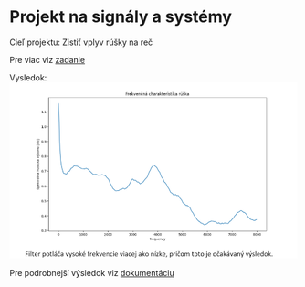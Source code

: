 # Projekt na signály a systémy

Cieľ projektu: Zistiť vplyv rúšky na reč

Pre viac viz [zadanie](ISS_zadanie.pdf)

Vysledok:
![alt-text](iss_charakteristika.png)

Pre podrobnejší výsledok viz [dokumentáciu](ISS_dokumentacia.pdf)
